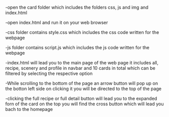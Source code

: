 -open the card folder which includes the folders css, js and img and index.html

-open index.html and run it on your web browser

-css folder contains style.css which includes the css code written for the webpage

-js folder contains script.js which includes the js code written for the webpage 

-index.html will lead you to the main page of the web page it includes all, recipe, scenery and profile in navbar and 10 cards in total which can be filtered by selecting the respective option

-While scrolling to the bottom of the page an arrow button will pop up on the botton left side on clicking it you will be directed to the top of the page

-clicking the full recipe or full detail button will lead you to the expanded forn of the card on the top you will find the cross button which will lead you bach to the homepage

